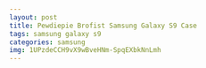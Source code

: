 ```yaml
---
layout: post
title: Pewdiepie Brofist Samsung Galaxy S9 Case
tags: samsung galaxy s9
categories: samsung
img: 1UPzdeCCH9vX9wBveHNm-SpqEXbkNnLmh
---
```

